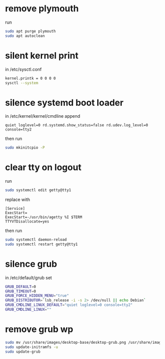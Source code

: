 # remove plymouth

run

```bash
sudo apt purge plymouth
sudo apt autoclean
```

# silent kernel print

in /etc/sysctl.conf

```bash
kernel.printk = 0 0 0 0
sysctl --system
```

# silence systemd boot loader

in /etc/kernel/kernel/cmdline append

```
quiet loglevel=0 rd.systemd.show_status=false rd.udev.log_level=0 console=tty2
```

then run

```bash
sudo mkinitcpio -P
```

# clear tty on logout

run

```bash
sudo systemctl edit getty@tty1
```

replace with

```
[Service]
ExecStart=
ExecStart=-/usr/bin/agetty %I $TERM
TTYVTDisallocate=yes
```

then run

```bash
sudo systemctl daemon-reload
sudo systemctl restart getty@tty1
```

# silence grub

in /etc/default/grub set

```bash
GRUB_DEFAULT=0
GRUB_TIMEOUT=0
GRUB_FORCE_HIDDEN_MENU="true"
GRUB_DISTRIBUTOR=`lsb_release -i -s 2> /dev/null || echo Debian`
GRUB_CMDLINE_LINUX_DEFAULT="quiet loglevel=0 console=tty2"
GRUB_CMDLINE_LINUX=""
```

# remove grub wp

```bash
sudo mv /usr/share/images/desktop-base/desktop-grub.png /usr/share/images/desktop-base/desktop-grub.png_bak
sudo update-initramfs -u
sudo update-grub
```



